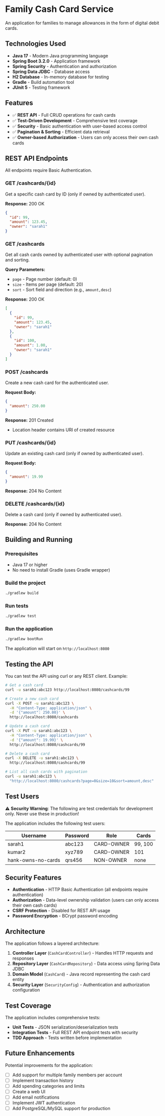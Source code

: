 # Family Cash Card Service

An application for families to manage allowances in the form of digital debit cards.

## Technologies Used

- **Java 17** - Modern Java programming language
- **Spring Boot 3.2.0** - Application framework
- **Spring Security** - Authentication and authorization
- **Spring Data JDBC** - Database access
- **H2 Database** - In-memory database for testing
- **Gradle** - Build automation tool
- **JUnit 5** - Testing framework

## Features

- ✅ **REST API** - Full CRUD operations for cash cards
- ✅ **Test-Driven Development** - Comprehensive test coverage
- ✅ **Security** - Basic authentication with user-based access control
- ✅ **Pagination & Sorting** - Efficient data retrieval
- ✅ **Owner-based Authorization** - Users can only access their own cash cards

## REST API Endpoints

All endpoints require Basic Authentication.

### GET /cashcards/{id}
Get a specific cash card by ID (only if owned by authenticated user).

**Response:** 200 OK
```json
{
  "id": 99,
  "amount": 123.45,
  "owner": "sarah1"
}
```

### GET /cashcards
Get all cash cards owned by authenticated user with optional pagination and sorting.

**Query Parameters:**
- `page` - Page number (default: 0)
- `size` - Items per page (default: 20)
- `sort` - Sort field and direction (e.g., `amount,desc`)

**Response:** 200 OK
```json
[
  {
    "id": 99,
    "amount": 123.45,
    "owner": "sarah1"
  },
  {
    "id": 100,
    "amount": 1.00,
    "owner": "sarah1"
  }
]
```

### POST /cashcards
Create a new cash card for the authenticated user.

**Request Body:**
```json
{
  "amount": 250.00
}
```

**Response:** 201 Created
- Location header contains URI of created resource

### PUT /cashcards/{id}
Update an existing cash card (only if owned by authenticated user).

**Request Body:**
```json
{
  "amount": 19.99
}
```

**Response:** 204 No Content

### DELETE /cashcards/{id}
Delete a cash card (only if owned by authenticated user).

**Response:** 204 No Content

## Building and Running

### Prerequisites
- Java 17 or higher
- No need to install Gradle (uses Gradle wrapper)

### Build the project
```bash
./gradlew build
```

### Run tests
```bash
./gradlew test
```

### Run the application
```bash
./gradlew bootRun
```

The application will start on `http://localhost:8080`

## Testing the API

You can test the API using curl or any REST client. Example:

```bash
# Get a cash card
curl -u sarah1:abc123 http://localhost:8080/cashcards/99

# Create a new cash card
curl -X POST -u sarah1:abc123 \
  -H "Content-Type: application/json" \
  -d '{"amount": 250.00}' \
  http://localhost:8080/cashcards

# Update a cash card
curl -X PUT -u sarah1:abc123 \
  -H "Content-Type: application/json" \
  -d '{"amount": 19.99}' \
  http://localhost:8080/cashcards/99

# Delete a cash card
curl -X DELETE -u sarah1:abc123 \
  http://localhost:8080/cashcards/99

# List all cash cards with pagination
curl -u sarah1:abc123 \
  "http://localhost:8080/cashcards?page=0&size=10&sort=amount,desc"
```

## Test Users

⚠️ **Security Warning**: The following are test credentials for development only. Never use these in production!

The application includes the following test users:

| Username | Password | Role | Cards |
|----------|----------|------|-------|
| sarah1 | abc123 | CARD-OWNER | 99, 100 |
| kumar2 | xyz789 | CARD-OWNER | 101 |
| hank-owns-no-cards | qrs456 | NON-OWNER | none |

## Security Features

- **Authentication** - HTTP Basic Authentication (all endpoints require authentication)
- **Authorization** - Data-level ownership validation (users can only access their own cash cards)
- **CSRF Protection** - Disabled for REST API usage
- **Password Encryption** - BCrypt password encoding

## Architecture

The application follows a layered architecture:

1. **Controller Layer** (`CashCardController`) - Handles HTTP requests and responses
2. **Repository Layer** (`CashCardRepository`) - Data access using Spring Data JDBC
3. **Domain Model** (`CashCard`) - Java record representing the cash card entity
4. **Security Layer** (`SecurityConfig`) - Authentication and authorization configuration

## Test Coverage

The application includes comprehensive tests:

- **Unit Tests** - JSON serialization/deserialization tests
- **Integration Tests** - Full REST API endpoint tests with security
- **TDD Approach** - Tests written before implementation

## Future Enhancements

Potential improvements for the application:

- [ ] Add support for multiple family members per account
- [ ] Implement transaction history
- [ ] Add spending categories and limits
- [ ] Create a web UI
- [ ] Add email notifications
- [ ] Implement JWT authentication
- [ ] Add PostgreSQL/MySQL support for production